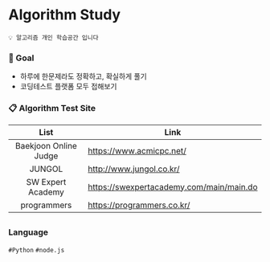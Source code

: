 # Algorithm Study 
```
💡 알고리즘 개인 학습공간 입니다
```

### &#128640; Goal
- 하루에 한문제라도 정확하고, 확실하게 풀기
- 코딩테스트 플랫폼 모두 접해보기 

### &#128203; Algorithm Test Site

|         List          | Link                                       | 
| :-------------------: | ------------------------------------------ |    
| Baekjoon Online Judge | https://www.acmicpc.net/                   | 
|       JUNGOL          | http://www.jungol.co.kr/                   |   
|   SW Expert Academy   | https://swexpertacademy.com/main/main.do   |  
|   programmers   | https://programmers.co.kr/   |  

##
### Language

`#Python` `#node.js`
